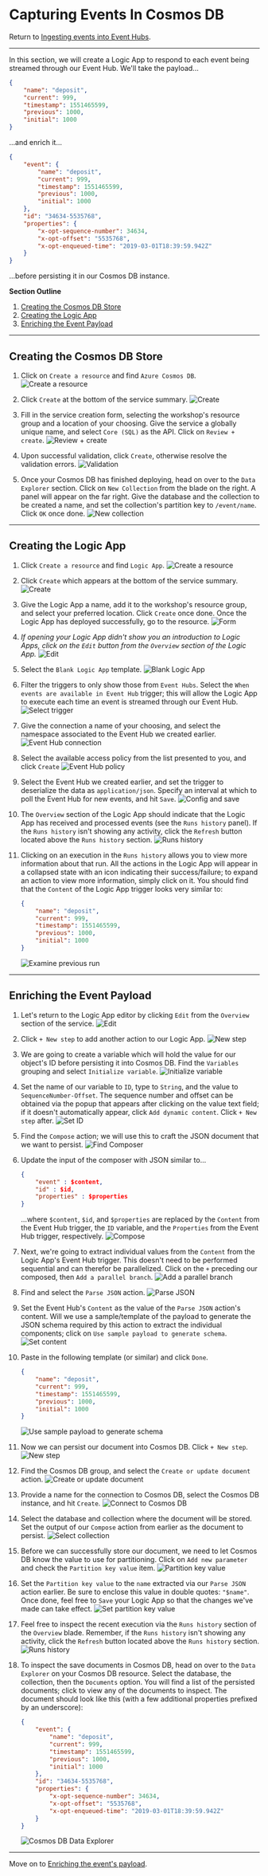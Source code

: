 # Capturing Events In Cosmos DB
Return to [Ingesting events into Event Hubs](EventHubs.md).



---



In this section, we will create a Logic App to respond to each event being streamed through our Event Hub. We'll take the payload...
```json
{
    "name": "deposit",
    "current": 999,
    "timestamp": 1551465599,
    "previous": 1000,
    "initial": 1000
}
```
...and enrich it...
```json
{
    "event": {
        "name": "deposit",
        "current": 999,
        "timestamp": 1551465599,
        "previous": 1000,
        "initial": 1000
    },
    "id": "34634-5535768",
    "properties": {
        "x-opt-sequence-number": 34634,
        "x-opt-offset": "5535768",
        "x-opt-enqueued-time": "2019-03-01T18:39:59.942Z"
    }
}
```
...before persisting it in our Cosmos DB instance.

**Section Outline**
1. [Creating the Cosmos DB Store](#creating-the-cosmos-db-store)
1. [Creating the Logic App](#creating-the-logic-app)
1. [Enriching the Event Payload](#enriching-the-event-payload)



---



## Creating the Cosmos DB Store

1. Click on `Create a resource` and find `Azure Cosmos DB`.
  ![Create a resource](LogicApps/Cosmos/1.png)

1. Click `Create` at the bottom of the service summary.
  ![Create](LogicApps/Cosmos/2.png)

1. Fill in the service creation form, selecting the workshop's resource group and a location of your choosing. Give the service a globally unique name, and select `Core (SQL)` as the API. Click on `Review + create`.
  ![Review + create](LogicApps/Cosmos/3.png)

1. Upon successful validation, click `Create`, otherwise resolve the validation errors.
  ![Validation](LogicApps/Cosmos/4.png)

1. Once your Cosmos DB has finished deploying, head on over to the `Data Explorer` section. Click on `New Collection` from the blade on the right. A panel will appear on the far right. Give the database and the collection to be created a name, and set the collection's partition key to `/event/name`. Click `OK` once done.
  ![New collection](LogicApps/Cosmos/5.png)



---



## Creating the Logic App

1. Click `Create a resource` and find `Logic App`.
  ![Create a resource](LogicApps/Logic/1.png)

1. Click `Create` which appears at the bottom of the service summary.
  ![Create](LogicApps/Logic/2.png)

1. Give the Logic App a name, add it to the workshop's resource group, and select your preferred location. Click `Create` once done. Once the Logic App has deployed successfully, go to the resource.
  ![Form](LogicApps/Logic/3.png)

1. *If opening your Logic App didn't show you an introduction to Logic Apps, click on the `Edit` button from the `Overview` section of the Logic App.*
  ![Edit](LogicApps/Logic/4.png)

1. Select the `Blank Logic App` template.
  ![Blank Logic App](LogicApps/Logic/5.png)

1. Filter the triggers to only show those from `Event Hubs`. Select the `When events are available in Event Hub` trigger; this will allow the Logic App to execute each time an event is streamed through our Event Hub.
  ![Select trigger](LogicApps/Logic/6.png)

1. Give the connection a name of your choosing, and select the namespace associated to the Event Hub we created earlier.
  ![Event Hub connection](LogicApps/Logic/7.png)

1. Select the available access policy from the list presented to you, and click `Create`
  ![Event Hub policy](LogicApps/Logic/8.png)

1. Select the Event Hub we created earlier, and set the trigger to deserialize the data as `application/json`. Specify an interval at which to poll the Event Hub for new events, and hit `Save`.
  ![Config and save](LogicApps/Logic/9.png)

1. The `Overview` section of the Logic App should indicate that the Logic App has received and processed events (see the `Runs history` panel). If the `Runs history` isn't showing any activity, click the `Refresh` button located above the `Runs history` section.
  ![Runs history](LogicApps/Logic/10.png)

1. Clicking on an execution in the `Runs history` allows you to view more information about that run. All the actions in the Logic App will appear in a collapsed state with an icon indicating their success/failure; to expand an action to view more information, simply click on it. You should find that the `Content` of the Logic App trigger looks very similar to:
    ```json
    {
        "name": "deposit",
        "current": 999,
        "timestamp": 1551465599,
        "previous": 1000,
        "initial": 1000
    }
    ```
    ![Examine previous run](LogicApps/Logic/11.png)



---



## Enriching the Event Payload

1. Let's return to the Logic App editor by clicking `Edit` from the `Overview` section of the service.
  ![Edit](LogicApps/Enrich/1.png)

1. Click `+ New step` to add another action to our Logic App.
  ![New step](LogicApps/Enrich/2.png)

1. We are going to create a variable which will hold the value for our object's ID before persisting it into Cosmos DB. Find the `Variables` grouping and select `Initialize variable`.
  ![Initialize variable](LogicApps/Enrich/3.png)

1. Set the name of our variable to `ID`, type to `String`, and the value to `SequenceNumber-Offset`. The sequence number and offset can be obtained via the popup that appears after clicking on the value text field; if it doesn't automatically appear, click `Add dynamic content`. Click `+ New step` after.
  ![Set ID](LogicApps/Enrich/4.png)

1. Find the `Compose` action; we will use this to craft the JSON document that we want to persist.
  ![Find Composer](LogicApps/Enrich/5.png)

1. Update the input of the composer with JSON similar to...
    ```json
    {
        "event" : $content,
        "id" : $id,
        "properties" : $properties
    }
    ```
    ...where `$content`, `$id`, and `$properties` are replaced by the `Content` from the Event Hub trigger, the `ID` variable, and the `Properties` from the Event Hub trigger, respectively.
  ![Compose](LogicApps/Enrich/6.png)

1. Next, we're going to extract individual values from the `Content` from the Logic App's Event Hub trigger. This doesn't need to be performed sequential and can therefor be parallelized. Click on the `+` preceding our composed, then `Add a parallel branch`.
  ![Add a parallel branch](LogicApps/Enrich/7.png)

1. Find and select the `Parse JSON` action.
  ![Parse JSON](LogicApps/Enrich/8.png)

1. Set the Event Hub's `Content` as the value of the `Parse JSON` action's content. Will we use a sample/template of the payload to generate the JSON schema required by this action to extract the individual components; click on `Use sample payload to generate schema`.
  ![Set content](LogicApps/Enrich/9.png)

1. Paste in the following template (or similar) and click `Done`.
    ```json
    {
        "name": "deposit",
        "current": 999,
        "timestamp": 1551465599,
        "previous": 1000,
        "initial": 1000
    }
    ```
    ![Use sample payload to generate schema](LogicApps/Enrich/10.png)

1. Now we can persist our document into Cosmos DB. Click `+ New step`.
  ![New step](LogicApps/Enrich/11.png)

1. Find the Cosmos DB group, and select the `Create or update document` action.
  ![Create or update document](LogicApps/Enrich/12.png)

1. Provide a name for the connection to Cosmos DB, select the Cosmos DB instance, and hit `Create`.
  ![Connect to Cosmos DB](LogicApps/Enrich/13.png)

1. Select the database and collection where the document will be stored. Set the output of our `Compose` action from earlier as the document to persist.
  ![Select collection](LogicApps/Enrich/14.png)

1. Before we can successfully store our document, we need to let Cosmos DB know the value to use for partitioning. Click on `Add new parameter` and check the `Partition key value` item.
  ![Partition key value](LogicApps/Enrich/15.png)

1. Set the `Partition key value` to the `name` extracted via our `Parse JSON` action earlier. Be sure to enclose this value in double quotes: `"$name"`. Once done, feel free to `Save` your Logic App so that the changes we've made can take effect.
  ![Set partition key value](LogicApps/Enrich/16.png)

1. Feel free to inspect the recent execution via the `Runs history` section of the `Overview` blade. Remember, if the `Runs history` isn't showing any activity, click the `Refresh` button located above the `Runs history` section.
  ![Runs history](LogicApps/Enrich/17.png)

1. To inspect the save documents in Cosmos DB, head on over to the `Data Explorer` on your Cosmos DB resource. Select the database, the collection, then the `Documents` option. You will find a list of the persisted documents; click to view any of the documents to inspect. The document should look like this (with a few additional properties prefixed by an underscore):
    ```json
    {
        "event": {
            "name": "deposit",
            "current": 999,
            "timestamp": 1551465599,
            "previous": 1000,
            "initial": 1000
        },
        "id": "34634-5535768",
        "properties": {
            "x-opt-sequence-number": 34634,
            "x-opt-offset": "5535768",
            "x-opt-enqueued-time": "2019-03-01T18:39:59.942Z"
        }
    }
    ```
    ![Cosmos DB Data Explorer](LogicApps/Enrich/18.png)



---



Move on to [Enriching the event's payload](Functions.md).
